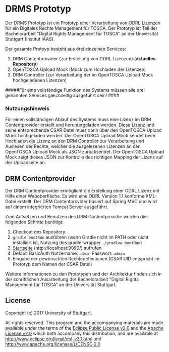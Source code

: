 # DRMS Prototyp
Der DRMS Prototyp ist ein Prototyp einer Verarbeitung von ODRL Lizenzen für ein Digitales Rechte Management für TOSCA.
Der Prototyp ist Teil der Bachelorarbeit "Digital Rights Management für TOSCA" an der Universität Stuttgart (Institut IAAS). 

Der gesamte Protoyp besteht aus drei einzelnen Services:

1. DRM Contentprovider (zur Erstellung von ODRL Lizenzen) (**aktuelles Repository**)
2. OpenTOSCA Upload Mock (Mock zum Hochladen der Lizenzen)
3. DRM Controller (zur Verarbeitung der im OpenTOSCA Upload Mock hochgeladenen Lizenzen)

#####Für eine vollständige Funktion des Systems müssen alle drei genannten Services gleichzeitig ausgeführt sein! ####

### Nutzungshinweis
Für einen vollständigen Ablauf des Systems muss eine Lizenz im DRM Contentprovider erstellt und heruntergeladen werden. 
Diese Lizenz und seine entsprechende CSAR Datei muss dann über den OpenTOSCA Upload Mock hochgeladen werden. 
Der OpenTOSCA Upload Mock sendet beim Hochladen die Lizenz an den DRM Controller zur Verarbeitung und Auslesen der Rechte, welcher die ausgelesenen Lizenzen an den OpenTOSCA Upload Mock als JSON zurücksendet. 
Der OpenTOSCA Upload Mock zeigt dieses JSON zur Kontrolle des richtigen Mapping der Lizenz auf der Uploadseite an.

## DRM Contentprovider
Der DRM Contentprovider ermöglicht die Erstellung einer ODRL Lizenz mit Hilfe einer Weboberfläche.
Es wird eine ODRL Version 1.1 konforme XML-Datei erstellt. Der DRM Contentprovider basiert auf Spring MVC und wird auf einem integrierten Tomcat Server ausgeführt.

Zum Aufsetzen und Benutzen des DRM Contentprovider werden die folgenden Schritte benötigt:

1. Checkout des Repository.
2. `gradle bootRun` ausführen (wenn Gradle nicht im PATH oder nicht installiert ist, Nutzung des gradle-wrapper `./gradlew bootRun`)
3. [Startseite](http://localhost:9090/ "Startseite des DRM Contentprovider") (http://localhost:9090/) aufrufen
4. Default BasicAuth Nutzername: `admin` Passwort: `admin`
5. Eingabe der gewünschten Rechtedefinitionen (CSAR UID entspricht im Prototyp dem Namen der CSAR Datei)

Weitere Informationen zu den Prototypen und der Architektur finden sich in der schriftlichen Ausarbeitung der Bachelorarbeit "Digital Rights Management für TOSCA" an der Universität Stuttgart.

## License

Copyright (c) 2017 University of Stuttgart.

All rights reserved. This program and the accompanying materials
are made available under the terms of the [Eclipse Public License v2.0]
and the [Apache License v2.0] which both accompany this distribution,
and are available at http://www.eclipse.org/legal/epl-v20.html
and http://www.apache.org/licenses/LICENSE-2.0

[Apache License v2.0]: http://www.apache.org/licenses/LICENSE-2.0.html
[Eclipse Public License v2.0]: http://www.eclipse.org/legal/epl-v20.html
